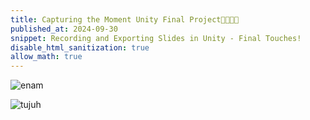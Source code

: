 ```yaml
---
title: Capturing the Moment Unity Final Project🏰🎀🐸🌻
published_at: 2024-09-30
snippet: Recording and Exporting Slides in Unity - Final Touches!
disable_html_sanitization: true
allow_math: true
---
```


![enam](disneyenam.jpeg)

![tujuh](disneytujuh.jpeg)